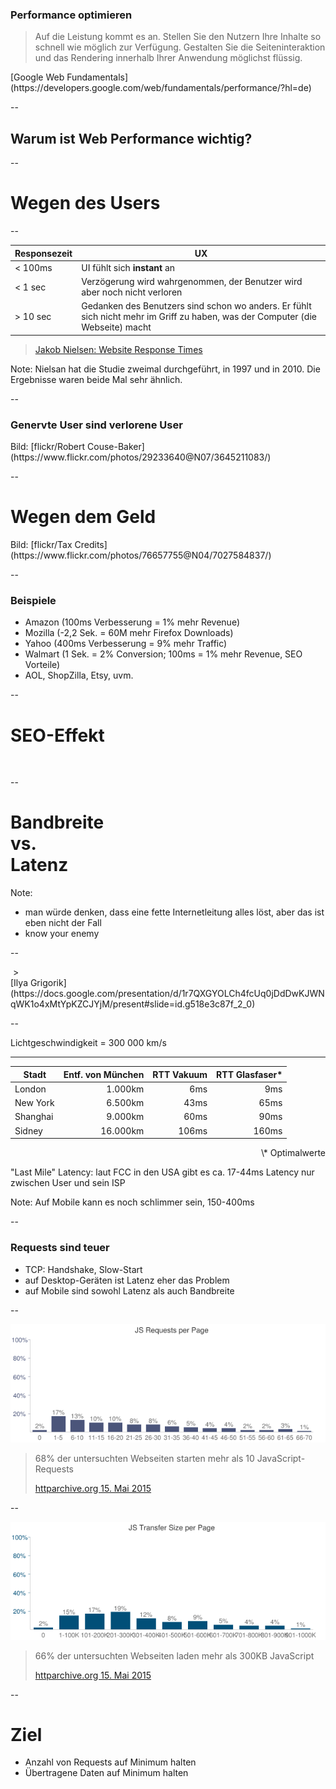 ### Performance optimieren

> Auf die Leistung kommt es an.
Stellen Sie den Nutzern Ihre Inhalte so schnell wie möglich zur Verfügung.
Gestalten Sie die Seiteninteraktion und das Rendering innerhalb Ihrer Anwendung möglichst flüssig.
<footer>[Google Web Fundamentals](https://developers.google.com/web/fundamentals/performance/?hl=de)</footer>

--

## Warum ist Web Performance wichtig?

--

# Wegen des Users

--

Responsezeit | UX
--|--
< 100ms | UI fühlt sich **instant** an
< 1 sec | Verzögerung wird wahrgenommen, der Benutzer wird aber noch nicht verloren
> 10 sec| Gedanken des Benutzers sind schon wo anders. Er fühlt sich nicht mehr im Griff zu haben, was der Computer (die Webseite) macht


> [Jakob Nielsen: Website Response Times](http://www.nngroup.com/articles/website-response-times/)

Note:
Nielsan hat die Studie zweimal durchgeführt, in 1997 und in 2010. Die Ergebnisse waren beide Mal sehr ähnlich.

--

### Genervte User sind verlorene User
<!-- .slide: data-background="assets/3645211083_4695ec1de4_o.jpg" -->
<div class="attribution">Bild: [flickr/Robert Couse-Baker](https://www.flickr.com/photos/29233640@N07/3645211083/)</div>

--

# Wegen dem Geld <!-- .element: class="dark-shadow" -->

<!-- .slide: data-background="assets/7027584837_77ac774e41_k.jpg" -->
<div class="attribution">Bild: [flickr/Tax Credits](https://www.flickr.com/photos/76657755@N04/7027584837/)</div>

--

### Beispiele
- Amazon (100ms Verbesserung = 1% mehr Revenue)
- Mozilla (-2,2 Sek. = 60M mehr Firefox Downloads)
- Yahoo (400ms Verbesserung = 9% mehr Traffic)
- Walmart (1 Sek. = 2% Conversion; 100ms = 1% mehr Revenue, SEO Vorteile)
- AOL, ShopZilla, Etsy, uvm.

--

# SEO-Effekt

<img data-src="assets/google-slow-label-mobile.png">

--

# Bandbreite<br>vs.<br>Latenz

Note:
- man würde denken, dass eine fette Internetleitung alles löst, aber das ist eben nicht der Fall
- know your enemy

--

<img data-src="assets/Latency_vs_bandwidth.png">
> <footer>[Ilya Grigorik](https://docs.google.com/presentation/d/1r7QXGYOLCh4fcUq0jDdDwKJWNqWK1o4xMtYpKZCJYjM/present#slide=id.g518e3c87f_2_0)</footer>

--

Lichtgeschwindigkeit = 300 000 km/s

***

Stadt | Entf. von München | RTT Vakuum | RTT Glasfaser*
--|--:|--:|--:
London    |  1.000km |   6ms |   9ms
New York  |  6.500km |  43ms |  65ms
Shanghai  |  9.000km |  60ms |  90ms
Sidney    | 16.000km | 106ms | 160ms

<p style="text-align: right;">\* Optimalwerte</p>

"Last Mile" Latency: laut FCC in den USA gibt es ca. 17-44ms Latency nur zwischen User und sein ISP

Note:
Auf Mobile kann es noch schlimmer sein, 150-400ms

--

### Requests sind teuer

- TCP: Handshake, Slow-Start
- auf Desktop-Geräten ist Latenz eher das Problem
- auf Mobile sind sowohl Latenz als auch Bandbreite

--

<img src="assets/httparchive.org-2015-05-15/js-req-per-page.png">

> 68% der untersuchten Webseiten starten mehr als 10 JavaScript-Requests <footer>[httparchive.org 15. Mai 2015](http://httparchive.org/interesting.php?a=All&l=May%2015%202015&s=Top1000)</footer>

--

<img src="assets/httparchive.org-2015-05-15/js-transfer-size.png">

> 66% der untersuchten Webseiten laden mehr als 300KB JavaScript <footer>[httparchive.org 15. Mai 2015](http://httparchive.org/interesting.php?a=All&l=May%2015%202015&s=Top1000)</footer>

--

# Ziel

- Anzahl von Requests auf Minimum halten
- Übertragene Daten auf Minimum halten